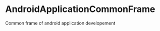 AndroidApplicationCommonFrame
=============================

Common frame of android application developement
